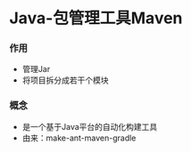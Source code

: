# Java-包管理工具Maven

### 作用

* 管理Jar
* 将项目拆分成若干个模块

### 概念

* 是一个基于Java平台的自动化构建工具
* 由来：make-ant-maven-gradle